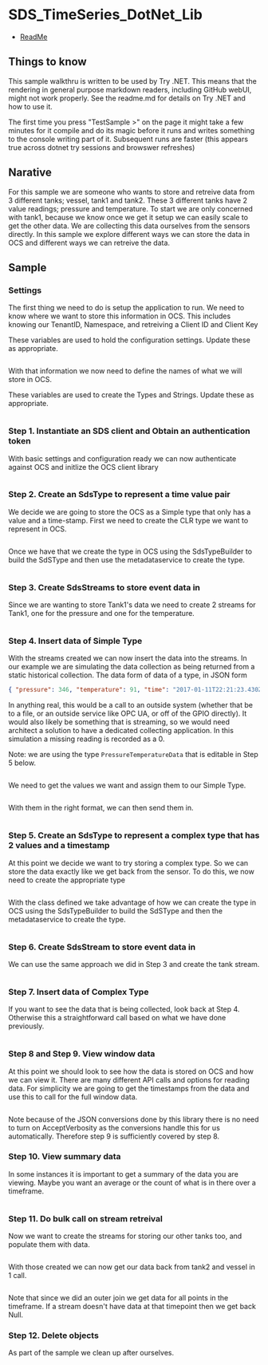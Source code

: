 # SDS_TimeSeries_DotNet_Lib

- [ReadMe](README.md)

## Things to know

This sample walkthru is written to be used by Try .NET. This means that the rendering in general purpose markdown readers, including GitHub webUI, might not work properly. See the readme.md for details on Try .NET and how to use it.

The first time you press "TestSample >" on the page it might take a few minutes for it compile and do its magic before it runs and writes something to the console writing part of it. Subsequent runs are faster (this appears true across dotnet try sessions and browswer refreshes)

## Narative

For this sample we are someone who wants to store and retreive data from 3 different tanks; vessel, tank1 and tank2. These 3 different tanks have 2 value readings; pressure and temperature. To start we are only concerned with tank1, because we know once we get it setup we can easily scale to get the other data. We are collecting this data ourselves from the sensors directly. In this sample we explore different ways we can store the data in OCS and different ways we can retreive the data.

## Sample

### Settings

The first thing we need to do is setup the application to run. We need to know where we want to store this information in OCS. This includes knowing our TenantID, Namespace, and retreiving a Client ID and Client Key

These variables are used to hold the configuration settings. Update these as appropriate.

```cs --source-file ./Program.cs --project ./SDS_TS_DotNet.csproj --region configurationSettings --session TestSample

```

With that information we now need to define the names of what we will store in OCS.

These variables are used to create the Types and Strings. Update these as appropriate.

```cs --source-file ./Program.cs --project ./SDS_TS_DotNet.csproj --region settings --session TestSample

```

### Step 1. Instantiate an SDS client and Obtain an authentication token

With basic settings and configuration ready we can now authenticate against OCS and initlize the OCS client library

```cs --source-file ./Program.cs --project ./SDS_TS_DotNet.csproj --region step1 --session TestSample

```

### Step 2. Create an SdsType to represent a time value pair

We decide we are going to store the OCS as a Simple type that only has a value and a time-stamp. First we need to create the CLR type we want to represent in OCS.

```cs --source-file ./Program.cs --project ./SDS_TS_DotNet.csproj --region step2a --session TestSample

```

Once we have that we create the type in OCS using the SdsTypeBuilder to build the SdSType and then use the metadataservice to create the type.

```cs --source-file ./Program.cs --project ./SDS_TS_DotNet.csproj --region step2b --session TestSample

```

### Step 3. Create SdsStreams to store event data in

Since we are wanting to store Tank1's data we need to create 2 streams for Tank1, one for the pressure and one for the temperature.

```cs --source-file ./Program.cs --project ./SDS_TS_DotNet.csproj --region step3 --session TestSample

```

### Step 4. Insert data of Simple Type

With the streams created we can now insert the data into the streams. In our example we are simulating the data collection as being returned from a static historical collection. The data form of data of a type, in JSON form

```json
{ "pressure": 346, "temperature": 91, "time": "2017-01-11T22:21:23.430Z" }
```

In anything real, this would be a call to an outside system (whether that be to a file, or an outside service like OPC UA, or off of the GPIO directly). It would also likely be something that is streaming, so we would need architect a solution to have a dedicated collecting application. In this simulation a missing reading is recorded as a 0.

Note: we are using the type `PressureTemperatureData` that is editable in Step 5 below.

```cs --source-file ./Program.cs --project ./SDS_TS_DotNet.csproj --region step4a --session TestSample

```

We need to get the values we want and assign them to our Simple Type.

```cs --source-file ./Program.cs --project ./SDS_TS_DotNet.csproj --region step4b --session TestSample

```

With them in the right format, we can then send them in.

```cs --source-file ./Program.cs --project ./SDS_TS_DotNet.csproj --region step4c --session TestSample

```

### Step 5. Create an SdsType to represent a complex type that has 2 values and a timestamp

At this point we decide we want to try storing a complex type. So we can store the data exactly like we get back from the sensor. To do this, we now need to create the appropriate type

```cs --source-file ./Program.cs --project ./SDS_TS_DotNet.csproj --region step5a --session TestSample

```

With the class defined we take advantage of how we can create the type in OCS using the SdsTypeBuilder to build the SdSType and then the metadataservice to create the type.

```cs --source-file ./Program.cs --project ./SDS_TS_DotNet.csproj --region step5b --session TestSample

```

### Step 6. Create SdsStream to store event data in

We can use the same approach we did in Step 3 and create the tank stream.

```cs --source-file ./Program.cs --project ./SDS_TS_DotNet.csproj --region step6 --session TestSample

```

### Step 7. Insert data of Complex Type

If you want to see the data that is being collected, look back at Step 4. Otherwise this a straightforward call based on what we have done previously.

```cs --source-file ./Program.cs --project ./SDS_TS_DotNet.csproj --region step6 --session TestSample

```

### Step 8 and Step 9. View window data

At this point we should look to see how the data is stored on OCS and how we can view it. There are many different API calls and options for reading data. For simplicity we are going to get the timestamps from the data and use this to call for the full window data.

```cs --source-file ./Program.cs --project ./SDS_TS_DotNet.csproj --region step8 --session TestSample

```

Note because of the JSON conversions done by this library there is no need to turn on AcceptVerbosity as the conversions handle this for us automatically. Therefore step 9 is sufficiently covered by step 8.

### Step 10. View summary data

In some instances it is important to get a summary of the data you are viewing. Maybe you want an average or the count of what is in there over a timeframe.

```cs --source-file ./Program.cs --project ./SDS_TS_DotNet.csproj --region step10 --session TestSample

```

### Step 11. Do bulk call on stream retreival

Now we want to create the streams for storing our other tanks too, and populate them with data.

```cs --source-file ./Program.cs --project ./SDS_TS_DotNet.csproj --region step11a --session TestSample

```

With those created we can now get our data back from tank2 and vessel in 1 call.

```cs --source-file ./Program.cs --project ./SDS_TS_DotNet.csproj --region step11b --session TestSample

```

Note that since we did an outer join we get data for all points in the timeframe. If a stream doesn't have data at that timepoint then we get back Null.

### Step 12. Delete objects

As part of the sample we clean up after ourselves.

```cs --source-file ./Program.cs --project ./SDS_TS_DotNet.csproj --region step12 --session TestSample

```

